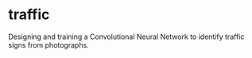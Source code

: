 # traffic
Designing and training a Convolutional Neural Network to identify traffic signs from photographs.
